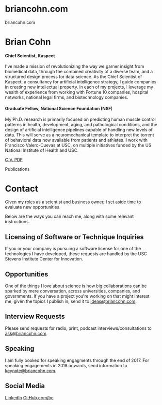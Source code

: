 # briancohn.com
briancohn.com


# Brian Cohn

#### Chief Scientist, Kaspect <link to kaspect>
I've made a mission of revolutionizing the way we garner insight from biomedical data, through the combined creativity of a diverse team, and a structured design process for data science. As the Chief Scientist of Kaspect, a consultancy for artificial intelligence strategy, I guide companies in creating new intellectual property. In each of my projects, I leverage my wealth of experience from working with Fortune 10 companies, hospital networks, national legal firms, and biotechnology companies.

#### Graduate Fellow, National Science Foundation (NSF) <link to research>
My Ph.D. research is primarily focused on predicting human muscle control patterns in health, development, aging, and pathological conditions, and the design of artificial intelligence pipelines capable of handling new levels of data. This will serve as a neuromechanical template to interpret the torrent of behavioral data now available from patients and athletes. I work with Francisco Valero-Cuevas at USC, on multiple initiatives funded by the US National Institute of Health and USC.

[C.V. PDF](/content/briancohn.pdf)

Publications



# Contact

Given my roles as a scientist and business owner, I set aside time to evaluate new opportunities.

Below are the ways you can reach me, along with some relevant instructions.

## Licensing of Software or Technique Inquiries
If you or your company is pursuing a software license for one of the technologies I have developed, these requests are handled by the USC Stevens Institute Center for Innovation.

## Opportunities
One of the things I love about science is how big collaborations can be sparked by mere conversation, across universities, companies, and governments. If you have a project you're working on that might interest me, given the topics I publish in, send it to ideas@briancohn.com.

## Interview Requests
Please send requests for radio, print, podcast interviews/consultations to ask@briancohn.com.

## Speaking
I am fully booked for speaking engagments through the end of 2017. For speaking engagements in 2018 onwards, send information to [keynote@briancohn.com](mailto:keynote@brian.cohn.com).

## Social Media
[LinkedIn](https://linkedin.com/in/brianalexandercohn)
[GitHub.com/bc](https://github.com/bc)

